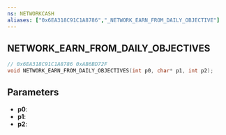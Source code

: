 ```yaml
---
ns: NETWORKCASH
aliases: ["0x6EA318C91C1A8786","_NETWORK_EARN_FROM_DAILY_OBJECTIVE"]
---
```

## NETWORK_EARN_FROM_DAILY_OBJECTIVES

```c
// 0x6EA318C91C1A8786 0xAB6BD72F
void NETWORK_EARN_FROM_DAILY_OBJECTIVES(int p0, char* p1, int p2);
```


## Parameters
* **p0**: 
* **p1**: 
* **p2**: 

